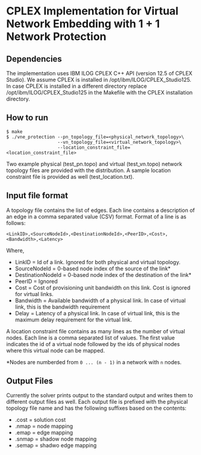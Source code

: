 # CPLEX Implementation for Virtual Network Embedding with 1 + 1 Network Protection

## Dependencies

The implementation uses IBM ILOG CPLEX C++ API (version 12.5 of CPLEX Studio).
We assume CPLEX is installed in /opt/ibm/ILOG/CPLEX_Studio125. In case CPLEX is
installed in a different directory replace /opt/ibm/ILOG/CPLEX_Studio125 in the
Makefile with the CPLEX installation directory.

## How to run
```
$ make
$ ./vne_protection --pn_topology_file=<physical_network_topology>\ 
                   --vn_topology_file=<virtual_network_topology>\
                   --location_constraint_file=<location_constraint_file>
```

Two example physical (test_pn.topo) and virtual (test_vn.topo) network topology
files are provided with the distribution. A sample location constraint file is
provided as well (test_location.txt).

## Input file format

A topology file contains the list of edges. Each line contains a description of
an edge in a comma separated value (CSV) format. Format of a line is as follows:
```
<LinkID>,<SourceNodeId>,<DestinationNodeId>,<PeerID>,<Cost>,<Bandwidth>,<Latency>
```
Where,
  * LinkID = Id of a link. Ignored for both physical and virtual topology.
  * SourceNodeId = 0-based node index of the source of the link*
  * DestinationNodeId = 0-based node index of the destination of the link*
  * PeerID = Ignored
  * Cost = Cost of provisioning unit bandwidth on this link. Cost is ignored for
           virtual links.
  * Bandwidth = Available bandwidth of a physical link. In case of virtual link,
                this is the bandwidth requirement
  * Delay = Latency of a physical link. In case of virtual link, this is the
            maximum delay requirement for the virtual link.

A location constraint file contains as many lines as the number of virtual
nodes. Each line is a comma separated list of values. The first value indicates
the id of a virtual node followed by the ids of physical nodes where this
virtual node can be mapped.

*Nodes are numberded from `0 ... (n - 1)` in a network with `n` nodes.

## Output Files

Currently the solver prints output to the standard output and writes them to
different output files as well. Each output file is prefixed with the
physical topology file name and has the following suffixes based on the
contents:

* .cost = solution cost
* .nmap = node mapping
* .emap = edge mapping
* .snmap = shadow node mapping
* .semap = shadwo edge mapping
